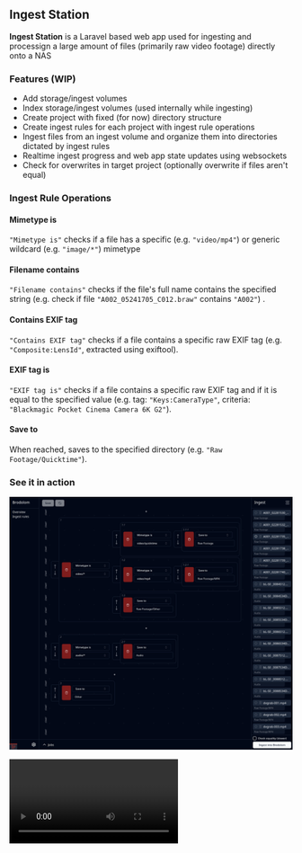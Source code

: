 ## Ingest Station
**Ingest Station** is a Laravel based web app used for ingesting and processign a large amount of files (primarily raw video footage) directly onto a NAS

### Features (WIP)
 - Add storage/ingest volumes
 - Index storage/ingest volumes (used internally while ingesting)
 - Create project with fixed (for now) directory structure
 - Create ingest rules for each project with ingest rule operations
 - Ingest files from an ingest volume and organize them into directories dictated by ingest rules
 - Realtime ingest progress and web app state updates using websockets
 - Check for overwrites in target project (optionally overwrite if files aren't equal)
 
### Ingest Rule Operations
#### Mimetype is
`"Mimetype is"` checks if a file has a specific (e.g. `"video/mp4"`) or generic wildcard (e.g. `"image/*"`) mimetype

#### Filename contains
`"Filename contains"` checks if the file's full name contains the specified string (e.g. check if file `"A002_05241705_C012.braw"` contains `"A002"`) .

#### Contains EXIF tag
`"Contains EXIF tag"` checks if a file contains a specific raw EXIF tag (e.g. `"Composite:LensId"`, extracted using exiftool).

#### EXIF tag is
`"EXIF tag is"` checks if a file contains a specific raw EXIF tag and if it is equal to the specified value (e.g. tag: `"Keys:CameraType"`, criteria: `"Blackmagic Pocket Cinema Camera 6K G2"`).

#### Save to
When reached, saves to the specified directory (e.g. `"Raw Footage/Quicktime"`).

### See it in action
![](public/readme/ingeststation1.png)

![](public/readme/preview.mp4)
